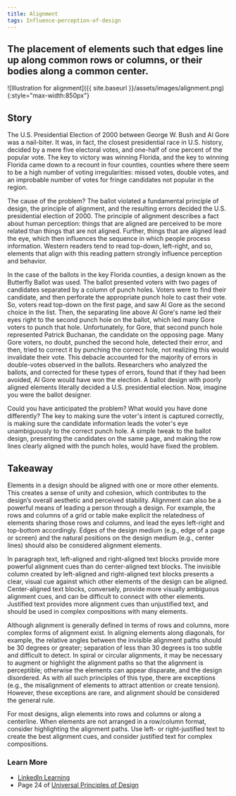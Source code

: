 ```yaml
---
title: Alignment
tags: Influence-perception-of-design
---
```


## The placement of elements such that edges line up along common rows or columns, or their bodies along a common center.

![Illustration for alignment]({{ site.baseurl }}/assets/images/alignment.png){:style="max-width:850px"}

<!--more-->

## Story

The U.S. Presidential Election of 2000 between George W. Bush and Al Gore was a nail-biter. It was, in fact, the closest presidential race in U.S. history, decided by a mere five electoral votes, and one-half of one percent of the popular vote. The key to victory was winning Florida, and the key to winning Florida came down to a recount in four counties, counties where there seem to be a high number of voting irregularities: missed votes, double votes, and an improbable number of votes for fringe candidates not popular in the region.

The cause of the problem? The ballot violated a fundamental principle of design, the principle of alignment, and the resulting errors decided the U.S. presidential election of 2000. The principle of alignment describes a fact about human perception: things that are aligned are perceived to be more related than things that are not aligned. Further, things that are aligned lead the eye, which then influences the sequence in which people process information. Western readers tend to read top-down, left-right, and so, elements that align with this reading pattern strongly influence perception and behavior.

In the case of the ballots in the key Florida counties, a design known as the Butterfly Ballot was used. The ballot presented voters with two pages of candidates separated by a column of punch holes. Voters were to find their candidate, and then perforate the appropriate punch hole to cast their vote. So, voters read top-down on the first page, and saw Al Gore as the second choice in the list. Then, the separating line above Al Gore's name led their eyes right to the second punch hole on the ballot, which led many Gore voters to punch that hole. Unfortunately, for Gore, that second punch hole represented Patrick Buchanan, the candidate on the opposing page. Many Gore voters, no doubt, punched the second hole, detected their error, and then, tried to correct it by punching the correct hole, not realizing this would invalidate their vote. This debacle accounted for the majority of errors in double-votes observed in the ballots. Researchers who analyzed the ballots, and corrected for these types of errors, found that if they had been avoided, Al Gore would have won the election. A ballot design with poorly aligned elements literally decided a U.S. presidential election. Now, imagine you were the ballot designer.

Could you have anticipated the problem? What would you have done differently? The key to making sure the voter's intent is captured correctly, is making sure the candidate information leads the voter's eye unambiguously to the correct punch hole. A simple tweak to the ballot design, presenting the candidates on the same page, and making the row lines clearly aligned with the punch holes, would have fixed the problem.

## Takeaway

Elements in a design should be aligned with one or more other elements. This creates a sense of unity and cohesion, which contributes to the design’s overall aesthetic and perceived stability. Alignment can also be a powerful means of leading a person through a design. For example, the rows and columns of a grid or table make explicit the relatedness of elements sharing those rows and columns, and lead the eyes left-right and top-bottom accordingly. Edges of the design medium (e.g., edge of a page or screen) and the natural positions on the design medium (e.g., center lines) should also be considered alignment elements.

In paragraph text, left-aligned and right-aligned text blocks provide more powerful alignment cues than do center-aligned text blocks. The invisible column created by left-aligned and right-aligned text blocks presents a clear, visual cue against which other elements of the design can be aligned. Center-aligned text blocks, conversely, provide more visually ambiguous alignment cues, and can be difficult to connect with other elements. Justified text provides more alignment cues than unjustified text, and should be used in complex compositions with many elements.

Although alignment is generally defined in terms of rows and columns, more complex forms of alignment exist. In aligning elements along diagonals, for example, the relative angles between the invisible alignment paths should be 30 degrees or greater; separation of less than 30 degrees is too subtle and difficult to detect. In spiral or circular alignments, it may be necessary to augment or highlight the alignment paths so that the alignment is perceptible; otherwise the elements can appear disparate, and the design disordered. As with all such principles of this type, there are exceptions (e.g., the misalignment of elements to attract attention or create tension). However, these exceptions are rare, and alignment should be considered the general rule.

For most designs, align elements into rows and columns or along a centerline. When elements are not arranged in a row/column format, consider highlighting the alignment paths. Use left- or right-justified text to create the best alignment cues, and consider justified text for complex compositions.

### Learn More

* [LinkedIn Learning](https://www.linkedin.com/learning/universal-principles-of-design/alignment)
* Page 24 of [Universal Principles of Design](https://www.amazon.com/exec/obidos/ASIN/1592535879/amsi-20)
